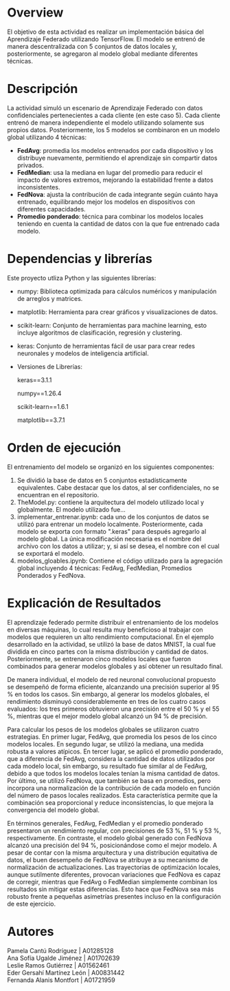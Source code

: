 # Overview
El objetivo de esta actividad es realizar un implementación básica del Aprendizaje Federado utilizando TensorFlow. El modelo se entrenó de manera descentralizada con 5 conjuntos de datos locales y, posteriormente, se agregaron al modelo global mediante diferentes técnicas. 

# Descripción 
La actividad simuló un escenario de Aprendizaje Federado con datos confidenciales pertenecientes a cada cliente (en este caso 5). Cada cliente entrenó de manera independiente el modelo utilizando solamente sus propios datos. Posteriormente, los 5 modelos se combinaron en un modelo global utilizando 4 técnicas:   
* **FedAvg**: promedia los modelos entrenados por cada dispositivo y los distribuye nuevamente, permitiendo el aprendizaje sin compartir datos privados.
* **FedMedian**: usa la mediana en lugar del promedio para reducir el impacto de valores extremos, mejorando la estabilidad frente a datos inconsistentes.
* **FedNova**: ajusta la contribución de cada integrante según cuánto haya entrenado, equilibrando mejor los modelos en dispositivos con diferentes capacidades.
* **Promedio ponderado**: técnica para combinar los modelos locales teniendo en cuenta la cantidad de datos con la que fue entrenado cada modelo.

# Dependencias y librerías
Este proyecto utliza Python y las siguientes librerías:    
* numpy: Biblioteca optimizada para cálculos numéricos y manipulación de arreglos y matrices.
* matplotlib: Herramienta para crear gráficos y visualizaciones de datos.
* scikit-learn: Conjunto de herramientas para machine learning, esto incluye algoritmos de clasificación, regresión y clustering.
* keras: Conjunto de herramientas fácil de usar para crear redes neuronales y modelos de inteligencia artificial.

* Versiones de Librerías:

  
  keras==3.1.1

   
  numpy==1.26.4

  
  scikit-learn==1.6.1

  
  matplotlib==3.7.1

  

# Orden de ejecución
El entrenamiento del modelo se organizó en los siguientes componentes:    
1. Se dividió la base de datos en 5 conjuntos estadísticamente equivalentes. Cabe destacar que los datos, al ser confidenciales, no se encuentran en el repositorio.     
2. TheModel.py: contiene la arquitectura del modelo utilizado local y globalmente. El modelo utilizado fue...  
3. implementar_entrenar.ipynb: cada uno de los conjuntos de datos se utilizó para entrenar un modelo localmente. Posteriormente, cada modelo se exporta con formato ".keras" para después agregarlo al modelo global. La única modificación necesaria es el nombre del archivo con los datos a utilizar; y, si así se desea, el nombre con el cual se exportará el modelo.   
4. modelos_gloables.ipynb: Contiene el código utilizado para la agregación global incluyendo 4 técnicas: FedAvg, FedMedian, Promedios Ponderados y FedNova.

# Explicación de Resultados

El aprendizaje federado permite distribuir el entrenamiento de los modelos en diversas máquinas, lo cual resulta muy beneficioso al trabajar con modelos que requieren un alto rendimiento computacional. En el ejemplo desarrollado en la actividad, se utilizó la base de datos MNIST, la cual fue dividida en cinco partes con la misma distribución y cantidad de datos. Posteriormente, se entrenaron cinco modelos locales que fueron combinados para generar modelos globales y así obtener un resultado final.   


De manera individual, el modelo de red neuronal convolucional propuesto se desempeñó de forma eficiente, alcanzando una precisión superior al 95 % en todos los casos. Sin embargo, al generar los modelos globales, el rendimiento disminuyó considerablemente en tres de los cuatro casos evaluados: los tres primeros obtuvieron una precisión entre el 50 % y el 55 %, mientras que el mejor modelo global alcanzó un 94 % de precisión.      

Para calcular los pesos de los modelos globales se utilizaron cuatro estrategias. En primer lugar, FedAvg, que promedia los pesos de los cinco modelos locales. En segundo lugar, se utilizó la mediana, una medida robusta a valores atípicos. En tercer lugar, se aplicó el promedio ponderado, que a diferencia de FedAvg, considera la cantidad de datos utilizados por cada modelo local, sin embargo, su resultado fue similar al de FedAvg, debido a que todos los modelos locales tenían la misma cantidad de datos. Por último, se utilizó FedNova, que también se basa en promedios, pero incorpora una normalización de la contribución de cada modelo en función del número de pasos locales realizados. Esta característica permite que la combinación sea proporcional y reduce inconsistencias, lo que mejora la convergencia del modelo global.      

En términos generales, FedAvg, FedMedian y el promedio ponderado presentaron un rendimiento regular, con precisiones de 53 %, 51 % y 53 %, respectivamente. En contraste, el modelo global generado con FedNova alcanzó una precisión del 94 %, posicionándose como el mejor modelo. A pesar de contar con la misma arquitectura y una distribución equitativa de datos, el buen desempeño de FedNova se atribuye a su mecanismo de normalización de actualizaciones. Las trayectorias de optimización locales, aunque sutilmente diferentes, provocan variaciones que FedNova es capaz de corregir, mientras que FedAvg o FedMedian simplemente combinan los resultados sin mitigar estas diferencias. Esto hace que FedNova sea más robusto frente a pequeñas asimetrías presentes incluso en la configuración de este ejercicio.   

# Autores
Pamela Cantú Rodríguez | A01285128   
Ana Sofía Ugalde Jiménez | A01702639   
Leslie Ramos Gutiérrez | A01562461   
Eder Gersahí Martínez León | A00831442   
Fernanda Alanis Montfort | A01721959   
